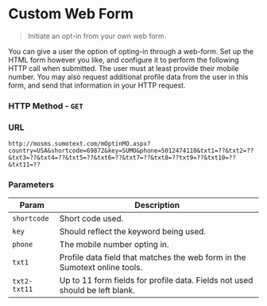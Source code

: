 Custom Web Form
========
> Initiate an opt-in from your own web form.

You can give a user the option of opting-in through a web-form. Set up the HTML form however you like, and configure it to perform the following HTTP call when submitted. The user must at least provide their mobile number. You may also request additional profile data from the user in this form, and send that information in your HTTP request.

### HTTP Method - `GET`

### URL
```
http://mosms.sumotext.com/mOptinMO.aspx?country=USA&shortcode=69872&key=SUMO&phone=5012474110&txt1=??&txt2=??&txt3=??&txt4=??&txt5=??&txt6=??&txt7=??&txt8=??txt9=??&txt10=??&txt11=??
```

### Parameters
Param | Description
--- | --- 
`shortcode` | Short code used.
`key` | Should reflect the keyword being used.
`phone` | The mobile number opting in.
`txt1` | Profile data field that matches the web form in the Sumotext online tools.
`txt2-txt11` | Up to 11 form fields for profile data. Fields not used should be left blank.




